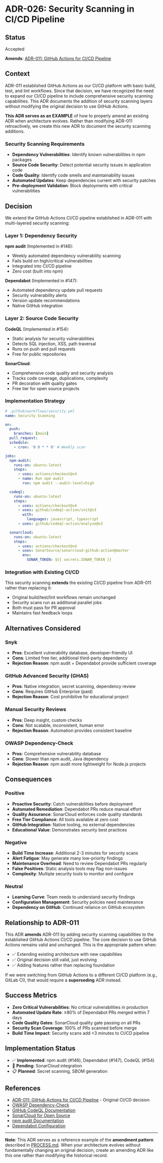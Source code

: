# ADR-026: Security Scanning in CI/CD Pipeline

## Status

Accepted

**Amends**: [ADR-011: GitHub Actions for CI/CD Pipeline](011-github-actions-ci-cd.md)

## Context

ADR-011 established GitHub Actions as our CI/CD platform with basic build, test, and lint workflows. Since that
decision, we have recognized the need to expand our CI/CD pipeline to include comprehensive security scanning
capabilities. This ADR documents the addition of security scanning layers without modifying the original decision to use
GitHub Actions.

**This ADR serves as an EXAMPLE** of how to properly amend an existing ADR when architecture evolves. Rather than
modifying ADR-011 retroactively, we create this new ADR to document the security scanning additions.

### Security Scanning Requirements

- **Dependency Vulnerabilities**: Identify known vulnerabilities in npm packages
- **Source Code Security**: Detect potential security issues in application code
- **Code Quality**: Identify code smells and maintainability issues
- **Automated Updates**: Keep dependencies current with security patches
- **Pre-deployment Validation**: Block deployments with critical vulnerabilities

## Decision

We extend the GitHub Actions CI/CD pipeline established in ADR-011 with multi-layered security scanning:

### Layer 1: Dependency Security

**npm audit** (Implemented in #146):

- Weekly automated dependency vulnerability scanning
- Fails build on high/critical vulnerabilities
- Integrated into CI/CD pipeline
- Zero cost (built into npm)

**Dependabot** (Implemented in #147):

- Automated dependency update pull requests
- Security vulnerability alerts
- Version update recommendations
- Native GitHub integration

### Layer 2: Source Code Security

**CodeQL** (Implemented in #154):

- Static analysis for security vulnerabilities
- Detects SQL injection, XSS, path traversal
- Runs on push and pull requests
- Free for public repositories

**SonarCloud**:

- Comprehensive code quality and security analysis
- Tracks code coverage, duplications, complexity
- PR decoration with quality gates
- Free tier for open source projects

### Implementation Strategy

```yaml
# .github/workflows/security.yml
name: Security Scanning

on:
  push:
    branches: [main]
  pull_request:
  schedule:
    - cron: '0 0 * * 0' # Weekly scan

jobs:
  npm-audit:
    runs-on: ubuntu-latest
    steps:
      - uses: actions/checkout@v4
      - name: Run npm audit
        run: npm audit --audit-level=high

  codeql:
    runs-on: ubuntu-latest
    steps:
      - uses: actions/checkout@v4
      - uses: github/codeql-action/init@v3
        with:
          languages: javascript, typescript
      - uses: github/codeql-action/analyze@v3

  sonarcloud:
    runs-on: ubuntu-latest
    steps:
      - uses: actions/checkout@v4
      - uses: SonarSource/sonarcloud-github-action@master
        env:
          SONAR_TOKEN: ${{ secrets.SONAR_TOKEN }}
```

### Integration with Existing CI/CD

This security scanning **extends** the existing CI/CD pipeline from ADR-011 rather than replacing it:

- Original build/test/lint workflows remain unchanged
- Security scans run as additional parallel jobs
- Both must pass for PR approval
- Maintains fast feedback loops

## Alternatives Considered

### Snyk

- **Pros**: Excellent vulnerability database, developer-friendly UI
- **Cons**: Limited free tier, additional third-party dependency
- **Rejection Reason**: npm audit + Dependabot provide sufficient coverage

### GitHub Advanced Security (GHAS)

- **Pros**: Native integration, secret scanning, dependency review
- **Cons**: Requires GitHub Enterprise (paid)
- **Rejection Reason**: Cost prohibitive for educational project

### Manual Security Reviews

- **Pros**: Deep insight, custom checks
- **Cons**: Not scalable, inconsistent, human error
- **Rejection Reason**: Automation provides consistent baseline

### OWASP Dependency-Check

- **Pros**: Comprehensive vulnerability database
- **Cons**: Slower than npm audit, Java dependency
- **Rejection Reason**: npm audit more lightweight for Node.js projects

## Consequences

### Positive

- **Proactive Security**: Catch vulnerabilities before deployment
- **Automated Remediation**: Dependabot PRs reduce manual effort
- **Quality Assurance**: SonarCloud enforces code quality standards
- **Free Tier Compliance**: All tools available at zero cost
- **GitHub Integration**: Native tooling, no external dependencies
- **Educational Value**: Demonstrates security best practices

### Negative

- **Build Time Increase**: Additional 2-3 minutes for security scans
- **Alert Fatigue**: May generate many low-priority findings
- **Maintenance Overhead**: Need to review Dependabot PRs regularly
- **False Positives**: Static analysis tools may flag non-issues
- **Complexity**: Multiple security tools to monitor and configure

### Neutral

- **Learning Curve**: Team needs to understand security findings
- **Configuration Management**: Security policies need maintenance
- **Dependency on GitHub**: Continued reliance on GitHub ecosystem

## Relationship to ADR-011

This ADR **amends** ADR-011 by adding security scanning capabilities to the established GitHub Actions CI/CD pipeline.
The core decision to use GitHub Actions remains valid and unchanged. This is the appropriate pattern when:

- ✅ Extending existing architecture with new capabilities
- ✅ Original decision still valid, just evolving
- ✅ Adding features rather than replacing foundation

If we were switching from GitHub Actions to a different CI/CD platform (e.g., GitLab CI), that would require a
**superseding** ADR instead.

## Success Metrics

- **Zero Critical Vulnerabilities**: No critical vulnerabilities in production
- **Automated Update Rate**: ≥80% of Dependabot PRs merged within 7 days
- **Code Quality Gates**: SonarCloud quality gate passing on all PRs
- **Security Scan Coverage**: 100% of PRs scanned before merge
- **Build Time Impact**: Security scans add <3 minutes to CI/CD pipeline

## Implementation Status

- ✅ **Implemented**: npm audit (#146), Dependabot (#147), CodeQL (#154)
- 🚧 **Pending**: SonarCloud integration
- 📋 **Planned**: Secret scanning, SBOM generation

## References

- [ADR-011: GitHub Actions for CI/CD Pipeline](011-github-actions-ci-cd.md) - Original CI/CD decision
- [OWASP Dependency-Check](https://owasp.org/www-project-dependency-check/)
- [GitHub CodeQL Documentation](https://codeql.github.com/docs/)
- [SonarCloud for Open Source](https://sonarcloud.io/projects)
- [npm audit Documentation](https://docs.npmjs.com/cli/v10/commands/npm-audit)
- [Dependabot Configuration](https://docs.github.com/en/code-security/dependabot)

---

**Note**: This ADR serves as a reference example of the **amendment pattern** described in
[PROCESS.md](PROCESS.md#adr-immutability-and-evolution). When your architecture evolves without fundamentally changing
an original decision, create an amending ADR like this one rather than modifying the historical record.
